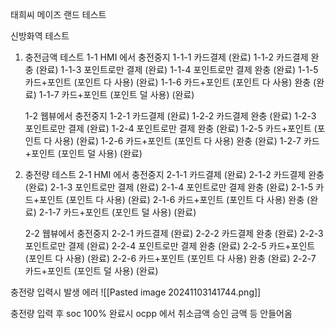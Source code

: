 태희씨 메이즈 랜드 테스트

신방화역 테스트 

1. 충전금액 테스트
	1-1 HMI 에서 충전중지
		1-1-1 카드결제 (완료)
		1-1-2 카드결제 완충 (완료)
		1-1-3 포인트로만 결제 (완료)
		1-1-4 포인트로만 결제 완충 (완료)
		1-1-5 카드+포인트 (포인트 다 사용) (완료)
		1-1-6 카드+포인트 (포인트 다 사용) 완충 (완료)
		1-1-7 카드+포인트 (포인트 덜 사용) (완료)

	1-2 웹뷰에서 충전중지
		1-2-1 카드결제 (완료)
		1-2-2 카드결제 완충 (완료)
		1-2-3 포인트로만 결제 (완료)
		1-2-4 포인트로만 결제 완충 (완료)
		1-2-5 카드+포인트 (포인트 다 사용) (완료)
		1-2-6 카드+포인트 (포인트 다 사용) 완충 (완료)
		1-2-7 카드+포인트 (포인트 덜 사용) (완료)

2. 충전량 테스트
	2-1 HMI 에서 충전중지
		2-1-1 카드결제 (완료) 
		2-1-2 카드결제 완충 (완료)
		2-1-3 포인트로만 결제 (완료)
		2-1-4 포인트로만 결제 완충 (완료)
		2-1-5 카드+포인트 (포인트 다 사용) (완료)
		2-1-6 카드+포인트 (포인트 다 사용) 완충 (완료)
		2-1-7 카드+포인트 (포인트 덜 사용) (완료)
	
	2-2 웹뷰에서 충전중지
		2-2-1 카드결제 (완료) 
		2-2-2 카드결제 완충 (완료)
		2-2-3 포인트로만 결제 (완료)
		2-2-4 포인트로만 결제 완충 (완료)
		2-2-5 카드+포인트 (포인트 다 사용) (완료)
		2-2-6 카드+포인트 (포인트 다 사용) 완충 (완료)
		2-2-7 카드+포인트 (포인트 덜 사용) (완료)



충전량 입력시 발생 에러
![[Pasted image 20241103141744.png]]


충전량 입력 후 soc 100% 완료시 ocpp 에서 취소금액 승인 금액 등 안들어옴

